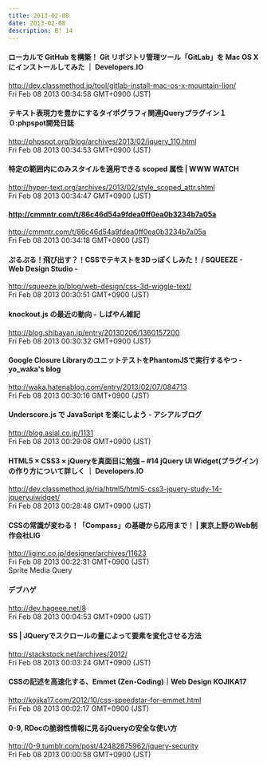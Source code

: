 ```yaml
---
title: 2013-02-08
date: 2013-02-08
description: B! 14
---
```


#### ローカルで GitHub を構築！ Git リポジトリ管理ツール「GitLab」を Mac OS X にインストールしてみた ｜ Developers.IO
http://dev.classmethod.jp/tool/gitlab-install-mac-os-x-mountain-lion/<br>
Fri Feb 08 2013 00:34:58 GMT+0900 (JST)<br>


#### テキスト表現力を豊かにするタイポグラフィ関連jQueryプラグイン１０:phpspot開発日誌
http://phpspot.org/blog/archives/2013/02/jquery_110.html<br>
Fri Feb 08 2013 00:34:53 GMT+0900 (JST)<br>


#### 特定の範囲内にのみスタイルを適用できる scoped 属性 | WWW WATCH
http://hyper-text.org/archives/2013/02/style_scoped_attr.shtml<br>
Fri Feb 08 2013 00:34:47 GMT+0900 (JST)<br>


#### http://cmmntr.com/t/86c46d54a9fdea0ff0ea0b3234b7a05a
http://cmmntr.com/t/86c46d54a9fdea0ff0ea0b3234b7a05a<br>
Fri Feb 08 2013 00:34:18 GMT+0900 (JST)<br>


####     ぷるぷる！飛び出す？！CSSでテキストを3Dっぽくしみた！ / SQUEEZE - Web Design Studio -  
http://squeeze.jp/blog/web-design/css-3d-wiggle-text/<br>
Fri Feb 08 2013 00:30:51 GMT+0900 (JST)<br>


#### knockout.js の最近の動向 - しばやん雑記
http://blog.shibayan.jp/entry/20130206/1360157200<br>
Fri Feb 08 2013 00:30:32 GMT+0900 (JST)<br>


#### Google Closure LibraryのユニットテストをPhantomJSで実行するやつ - yo_waka's blog
http://waka.hatenablog.com/entry/2013/02/07/084713<br>
Fri Feb 08 2013 00:30:16 GMT+0900 (JST)<br>


#### Underscore.js で JavaScript を楽にしよう - アシアルブログ
http://blog.asial.co.jp/1131<br>
Fri Feb 08 2013 00:29:08 GMT+0900 (JST)<br>


#### HTML5 × CSS3 × jQueryを真面目に勉強 – #14 jQuery UI Widget(プラグイン)の作り方について詳しく ｜ Developers.IO
http://dev.classmethod.jp/ria/html5/html5-css3-jquery-study-14-jqueryuiwidget/<br>
Fri Feb 08 2013 00:28:48 GMT+0900 (JST)<br>


#### CSSの常識が変わる！「Compass」の基礎から応用まで！ | 東京上野のWeb制作会社LIG
http://liginc.co.jp/designer/archives/11623<br>
Fri Feb 08 2013 00:22:31 GMT+0900 (JST)<br>
Sprite Media Query


#### デブハゲ
http://dev.hageee.net/8<br>
Fri Feb 08 2013 00:04:53 GMT+0900 (JST)<br>


#### SS |   JQueryでスクロールの量によって要素を変化させる方法
http://stackstock.net/archives/2012/<br>
Fri Feb 08 2013 00:03:24 GMT+0900 (JST)<br>


#### CSSの記述を高速化する、Emmet (Zen-Coding)｜Web Design KOJIKA17
http://kojika17.com/2012/10/css-speedstar-for-emmet.html<br>
Fri Feb 08 2013 00:02:17 GMT+0900 (JST)<br>


#### 0-9, RDocの脆弱性情報に見るjQueryの安全な使い方
http://0-9.tumblr.com/post/42482875962/jquery-security<br>
Fri Feb 08 2013 00:00:58 GMT+0900 (JST)<br>


